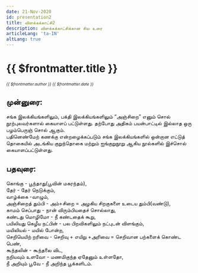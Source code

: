 ```yaml
---
date: 21-Nov-2020
id: presentation2
title: விளக்கக்காட்சி2
description: விளக்கக்காட்சிக்கான சில உரை
articleLang: 'ta-IN'
altLang: true
---
```


# {{ $frontmatter.title }}
<i style="font-size: 0.75em;"> {{ $frontmatter.author }} {{ $frontmatter.date }} </i>

## முன்னுரை:

சங்க இலக்கியங்களிலும், பக்தி இலக்கியங்களிலும்   “அஞ்சிறை” எனும் சொல் நூற்புலவர்களால் கையாளப் பட்டுள்ளது.
தற்போது அதிகம் பயன்பாட்டில் இல்லாத ஒரு பழம்பெருஞ் சொல் ஆகும்.  
பதினெண்மேற் கணக்கு என்றழைக்கப்படும் சங்க இலக்கியங்களில் ஒன்றான எட்டுத் தொகையில் அடங்கிய குறுந்தொகை மற்றும் ஐங்குறுநூறு ஆகிய நூல்களில் 
இச்சொல் கையாளப்பட்டுள்ளது.

## பதவுரை:

கொங்கு - பூந்தாது(பூவின் மகரந்தம்),   
தேர் - தேர் நெடுக்கும்,  
வாழ்க்கை  -வாழும்,  
அஞ்சிறைத் தும்பி - அம்+சிறை = அழகிய சிறகுகளை உடைய தும்பி(வண்டு),  
காமம் செப்பாது - நான் விரும்பியதைச் சொல்லாது,  
கண்டது மொழிமோ - நீ கண்டதைக் கூறு,  
பயிலியது கெழீய நட்பின் - பல பிறவிகளிலும் நட்புடன் விளங்கும்,  
மயிலியல் - மயில் போன்ற,  
செறியெயிற் றரிவை - செறிவு + எயிறு +அரிவை = செறிவான பற்களைக் கொண்ட பெண்,  
கூந்தலின் - கூந்தலை விட,  
நறியவும் உளவோ - மணமிகுந்த ஏதேனும் உள்ளதோ,  
நீ அறியும் பூவே - நீ அறிந்த பூக்களிடம். 